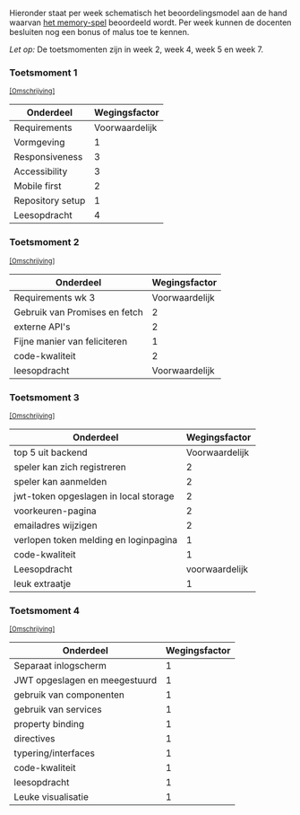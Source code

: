 

Hieronder staat per week schematisch het beoordelingsmodel aan de hand waarvan [het memory-spel](memory.md) beoordeeld wordt. Per week kunnen de docenten besluiten nog een bonus of malus toe te kennen.

*Let op:* De toetsmomenten zijn in week 2, week 4, week 5 en week 7.

### Toetsmoment 1
<sup class="small">[\[Omschrijving\]](week2/memory.md)</sup>

Onderdeel | Wegingsfactor
----|----
Requirements | Voorwaardelijk
Vormgeving | 1
Responsiveness | 3
Accessibility | 3
Mobile first | 2
Repository setup | 1
Leesopdracht | 4

### Toetsmoment 2 
<sup class="small">[\[Omschrijving\]](week4/memory.md)</sup>

Onderdeel | Wegingsfactor
----|----
Requirements wk 3 | Voorwaardelijk
Gebruik van Promises en fetch | 2
externe API's | 2
Fijne manier van feliciteren | 1
code-kwaliteit | 2
leesopdracht | Voorwaardelijk

### Toetsmoment 3 
<sup class="small">[\[Omschrijving\]](week5/memory.md)</sup>

Onderdeel | Wegingsfactor
----|----
top 5 uit backend | Voorwaardelijk
speler kan zich registreren | 2
speler kan aanmelden | 2
jwt-token opgeslagen in local storage | 2
voorkeuren-pagina | 2
emailadres wijzigen | 2
verlopen token melding en loginpagina | 1
code-kwaliteit | 1
Leesopdracht | voorwaardelijk
leuk extraatje | 1

### Toetsmoment 4 
<sup class="small">[\[Omschrijving\]](week7/memory.md)</sup>

Onderdeel | Wegingsfactor 
----|----
Separaat inlogscherm | 1
JWT opgeslagen en meegestuurd | 1
gebruik van componenten | 1
gebruik van services | 1
property binding | 1
directives | 1
typering/interfaces | 1
code-kwaliteit | 1
leesopdracht | 1
Leuke visualisatie | 1
